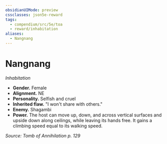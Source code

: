 ```yaml
---
obsidianUIMode: preview
cssclasses: json5e-reward
tags:
  - compendium/src/5e/toa
  - reward/inhabitation
aliases:
  - Nangnang
---
```

# Nangnang
*Inhabitation*  

- **Gender.** Female  
- **Alignment.** NE  
- **Personality.** Selfish and cruel  
- **Inherited flaw.** "I won't share with others."  
- **Enemy.** Shagambi  
- **Power.** The host can move up, down, and across vertical surfaces and upside down along ceilings, while leaving its hands free. It gains a climbing speed equal to its walking speed.  

*Source: Tomb of Annihilation p. 129*